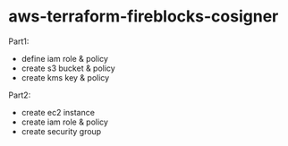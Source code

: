 # aws-terraform-fireblocks-cosigner

Part1:
- define iam role & policy
- create s3 bucket & policy
- create kms key & policy

Part2:
- create ec2 instance
- create iam role & policy
- create security group

